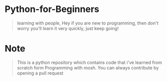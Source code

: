 # Python-for-Beginners
> learning with people,
> Hey if you are new to programming, then don't worry you'll learn it very quickly, just keep going!

# Note
> This is a python repository which contains code that i've learned from scratch form Programming with mosh. You can always contribute
> by opening a pull request

